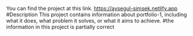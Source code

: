 You can find the project at this link.
https://aysegul-simsek.netlify.app
#Description This project contains information about portfolio-1, including what it does, what problem it solves, or what it aims to achieve. #the information in this project is partially correct
